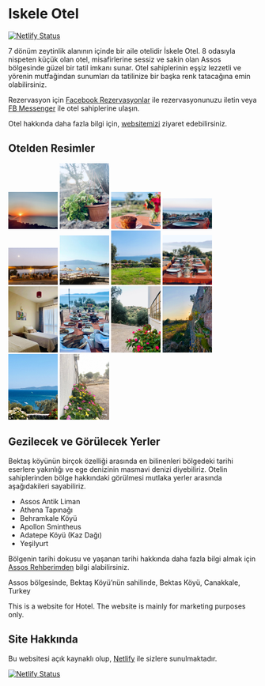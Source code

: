 # Iskele Otel

[![Netlify Status](https://api.netlify.com/api/v1/badges/bd99776c-c897-45d2-bcbb-ceafcfe2c525/deploy-status)](https://app.netlify.com/sites/iskeleotel/deploys)

7 dönüm zeytinlik alanının içinde bir aile otelidir İskele Otel. 8 odasıyla nispeten küçük olan otel, misafirlerine sessiz ve sakin olan Assos bölgesinde güzel bir tatil imkanı sunar. Otel sahiplerinin eşşiz lezzetli ve yörenin mutfağindan sunumları da tatilinize bir başka renk tatacağına emin olabilirsiniz.

Rezervasyon için [Facebook Rezervasyonlar](https://www.facebook.com/iskeleoteli/appointments/) ile rezervasyonunuzu iletin veya [FB Messenger](https://m.me/iskeleoteli) ile otel sahiplerine ulaşın.

Otel hakkında daha fazla bilgi için, [websitemizi](https://iskeleotel.com/) ziyaret edebilirsiniz.

## Otelden Resimler

<p float="left">
  <img src="https://github.com/metinsenturk/react-iskele/blob/master/public/assets/img/genel/genel-1.jpg" width="100" />
  <img src="https://github.com/metinsenturk/react-iskele/blob/master/public/assets/img/genel/genel-2.jpg" width="100" /> 
  <img src="https://github.com/metinsenturk/react-iskele/blob/master/public/assets/img/genel/genel-4.jpg" width="100" />
  <img src="https://github.com/metinsenturk/react-iskele/blob/master/public/assets/img/genel/genel-5.jpg" width="100" />
  <img src="https://github.com/metinsenturk/react-iskele/blob/master/public/assets/img/genel/2020-02-23.jpeg" width="100" />
  <img src="https://github.com/metinsenturk/react-iskele/blob/master/public/assets/img/genel/2020-02-12.jpeg" width="100" />
  <img src="https://github.com/metinsenturk/react-iskele/blob/master/public/assets/img/genel/2020-02-11.jpeg" width="100" />
  <img src="https://github.com/metinsenturk/react-iskele/blob/master/public/assets/img/genel/genel-6.jpg" width="100" />
  <img src="https://github.com/metinsenturk/react-iskele/blob/master/public/assets/img/genel/2020-02-13.jpeg" width="100" />
  <img src="https://github.com/metinsenturk/react-iskele/blob/master/public/assets/img/genel/genel-3.jpg" width="100" />
  <img src="https://github.com/metinsenturk/react-iskele/blob/master/public/assets/img/genel/2020-02-15.jpeg" width="100" />
  <img src="https://github.com/metinsenturk/react-iskele/blob/master/public/assets/img/genel/2020-02-1.jpeg" width="100" />
  <img src="https://github.com/metinsenturk/react-iskele/blob/master/public/assets/img/genel/2020-02-10.jpeg" width="100" />
  <img src="https://github.com/metinsenturk/react-iskele/blob/master/public/assets/img/genel/2020-02-21.jpeg" width="100" />
</p>

## Gezilecek ve Görülecek Yerler

Bektaş köyünün birçok özelliği arasında en bilinenleri bölgedeki tarihi eserlere yakınlığı ve ege denizinin masmavi denizi diyebiliriz. Otelin sahiplerinden bölge hakkındaki görülmesi mutlaka yerler arasında aşağıdakileri sayabiliriz.

- Assos Antik Liman
- Athena Tapınağı
- Behramkale Köyü
- Apollon Smintheus
- Adatepe Köyü (Kaz Dağı)
- Yeşilyurt

Bölgenin tarihi dokusu ve yaşanan tarihi hakkında daha fazla bilgi almak için [Assos Rehberimden](https://www.assosrehberim.com/) bilgi alabilirsiniz.

Assos bölgesinde, Bektaş Köyü’nün sahilinde, 
Bektas Köyü, Canakkale, Turkey

This is a website for Hotel. The website is mainly for marketing purposes only.


## Site Hakkında

Bu websitesi açık kaynaklı olup, [Netlify](https://netlify.com/) ile sizlere sunulmaktadır. 

[![Netlify Status](https://api.netlify.com/api/v1/badges/bd99776c-c897-45d2-bcbb-ceafcfe2c525/deploy-status)](https://app.netlify.com/sites/iskeleotel/deploys)
